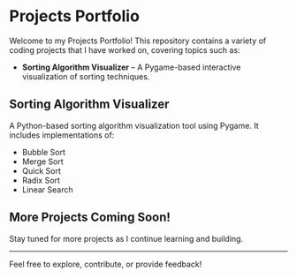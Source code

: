 # Projects Portfolio

Welcome to my Projects Portfolio! This repository contains a variety of coding projects that I have worked on, covering topics such as:

- **Sorting Algorithm Visualizer** – A Pygame-based interactive visualization of sorting techniques.

## Sorting Algorithm Visualizer
A Python-based sorting algorithm visualization tool using Pygame. It includes implementations of:
- Bubble Sort
- Merge Sort
- Quick Sort
- Radix Sort
- Linear Search


## More Projects Coming Soon!
Stay tuned for more projects as I continue learning and building.

---

Feel free to explore, contribute, or provide feedback!
